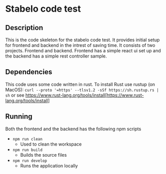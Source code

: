 # Stabelo code test
## Description
This is the code skeleton for the stabelo code test. It provides initial setup for frontend and backend in the intrest of saving time. It consists of two projects. Frontend and backend. Frontend has a simple react ui set up and the backend has a simple rest controller sample.

## Dependencies
This code uses some code written in rust. To install Rust use rustup (on MacOS): `curl --proto '=https' --tlsv1.2 -sSf https://sh.rustup.rs | sh` or see https://www.rust-lang.org/tools/install[https://www.rust-lang.org/tools/install]
 

## Running
Both the frontend and the backend has the following npm scripts
* `npm run clean`
    * Used to clean the workspace
* `npm run build`
    * Builds the source files
* `npm run develop`
    * Runs the application locally

